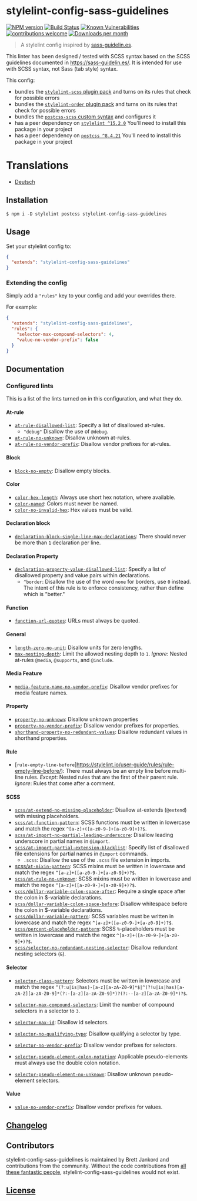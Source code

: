 # stylelint-config-sass-guidelines

[![NPM version](http://img.shields.io/npm/v/stylelint-config-sass-guidelines.svg)](https://www.npmjs.org/package/stylelint-config-sass-guidelines)
[![Build Status](https://github.com/bjankord/stylelint-config-sass-guidelines/workflows/CI/badge.svg)](https://github.com/bjankord/stylelint-config-sass-guidelines/actions?workflow=CI)
[![Known Vulnerabilities](https://snyk.io/test/github/bjankord/stylelint-config-sass-guidelines/badge.svg)](https://snyk.io//test/github/bjankord/stylelint-config-sass-guidelines)
[![contributions welcome](https://img.shields.io/badge/contributions-welcome-brightgreen.svg?style=flat)](https://github.com/bjankord/stylelint-config-sass-guidelines/blob/main/CONTRIBUTING.md)
[![Downloads per month](https://img.shields.io/npm/dm/stylelint-config-sass-guidelines.svg)](http://npmcharts.com/compare/stylelint-config-sass-guidelines)

> A stylelint config inspired by [sass-guidelin.es](https://sass-guidelin.es/).

This linter has been designed / tested with SCSS syntax based on the SCSS guidelines documented in https://sass-guidelin.es/. It is intended for use with SCSS syntax, not Sass (tab style) syntax.

This config:
- bundles the [`stylelint-scss` plugin pack](https://github.com/stylelint-scss/stylelint-scss) and turns on its rules that check for possible errors
- bundles the [`stylelint-order` plugin pack](https://github.com/hudochenkov/stylelint-order) and turns on its rules that check for possible errors
- bundles the [`postcss-scss` custom syntax](https://github.com/postcss/postcss-scss) and configures it
- has a peer dependency on [`stylelint ^15.2.0`](https://github.com/stylelint/stylelint) You'll need to install this package in your project
- has a peer dependency on [`postcss ^8.4.21`](https://github.com/postcss/postcss) You'll need to install this package in your project

# Translations

* [Deutsch](page/de.md)

## Installation

```console
$ npm i -D stylelint postcss stylelint-config-sass-guidelines
```

## Usage

Set your stylelint config to:

```json
{
  "extends": "stylelint-config-sass-guidelines"
}
```

### Extending the config

Simply add a `"rules"` key to your config and add your overrides there.

For example:


```json
{
  "extends": "stylelint-config-sass-guidelines",
  "rules": {
    "selector-max-compound-selectors": 4,
    "value-no-vendor-prefix": false
  }
}
```

## Documentation

### Configured lints

This is a list of the lints turned on in this configuration, and what they do.

#### At-rule

* [`at-rule-disallowed-list`](https://stylelint.io/user-guide/rules/at-rule-disallowed-list/): Specify a list of disallowed at-rules.
  * `"debug"` Disallow the use of `@debug`.
* [`at-rule-no-unknown`](https://stylelint.io/user-guide/rules/at-rule-no-unknown/): Disallow unknown at-rules.
* [`at-rule-no-vendor-prefix`](https://stylelint.io/user-guide/rules/at-rule-no-vendor-prefix/): Disallow vendor prefixes for at-rules.

#### Block

* [`block-no-empty`](https://stylelint.io/user-guide/rules/block-no-empty/): Disallow empty blocks.


#### Color

* [`color-hex-length`](https://stylelint.io/user-guide/rules/color-hex-length/): Always use short hex notation, where available.
* [`color-named`](https://stylelint.io/user-guide/rules/color-named/): Colors must never be named.
* [`color-no-invalid-hex`](https://stylelint.io/user-guide/rules/color-no-invalid-hex//): Hex values must be valid.

#### Declaration block

* [`declaration-block-single-line-max-declarations`](https://stylelint.io/user-guide/rules/declaration-block-single-line-max-declarations/): There should never be more than `1` declaration per line.

#### Declaration Property

* [`declaration-property-value-disallowed-list`](https://stylelint.io/user-guide/rules/declaration-property-value-disallowed-list/): Specify a list of disallowed property and value pairs within declarations.
  * `^border`: Disallow the use of the word `none` for borders, use `0` instead. The intent of this rule is to enforce consistency, rather than define which is "better."

#### Function

* [`function-url-quotes`](https://stylelint.io/user-guide/rules/function-url-quotes/): URLs must always be quoted.

#### General

* [`length-zero-no-unit`](https://stylelint.io/user-guide/rules/length-zero-no-unit/): Disallow units for zero lengths.
* [`max-nesting-depth`](https://stylelint.io/user-guide/rules/max-nesting-depth/): Limit the allowed nesting depth to `1`. _Ignore_: Nested at-rules `@media`, `@supports`, and `@include`.


#### Media Feature

* [`media-feature-name-no-vendor-prefix`](https://stylelint.io/user-guide/rules/media-feature-name-no-vendor-prefix/): Disallow vendor prefixes for media feature names.


#### Property

* [`property-no-unknown`](https://stylelint.io/user-guide/rules/property-no-unknown/): Disallow unknown properties
* [`property-no-vendor-prefix`](https://stylelint.io/user-guide/rules/property-no-vendor-prefix/): Disallow vendor prefixes for properties.
* [`shorthand-property-no-redundant-values`](https://stylelint.io/user-guide/rules/shorthand-property-no-redundant-values//): Disallow redundant values in shorthand properties.


#### Rule

* [`rule-empty-line-before`]https://stylelint.io/user-guide/rules/rule-empty-line-before/): There must always be an empty line before multi-line rules. _Except_: Nested rules that are the first of their parent rule. _Ignore_: Rules that come after a comment.

#### SCSS

* [`scss/at-extend-no-missing-placeholder`](https://github.com/kristerkari/stylelint-scss/blob/master/src/rules/at-extend-no-missing-placeholder/README.md): Disallow at-extends (`@extend`) with missing placeholders.
* [`scss/at-function-pattern`](https://github.com/kristerkari/stylelint-scss/blob/master/src/rules/at-function-pattern/README.md): SCSS functions must be written in lowercase and match the regex `^[a-z]+([a-z0-9-]+[a-z0-9]+)?$`.
* [`scss/at-import-no-partial-leading-underscore`](https://github.com/kristerkari/stylelint-scss/blob/master/src/rules/at-import-no-partial-leading-underscore/README.md): Disallow leading underscore in partial names in `@import`.
* [`scss/at-import-partial-extension-blacklist`](https://github.com/kristerkari/stylelint-scss/blob/master/src/rules/at-import-partial-extension-blacklist/README.md): Specify list of disallowed file extensions for partial names in `@import` commands.
  * `.scss`: Disallow the use of the `.scss` file extension in imports.
* [scss/`at-mixin-pattern`](https://github.com/kristerkari/stylelint-scss/blob/master/src/rules/at-mixin-pattern/README.md): SCSS mixins must be written in lowercase and match the regex `^[a-z]+([a-z0-9-]+[a-z0-9]+)?$`.
* [`scss/at-rule-no-unknown`](https://github.com/stylelint-scss/stylelint-scss/blob/master/src/rules/at-rule-no-unknown/README.md): SCSS mixins must be written in lowercase and match the regex `^[a-z]+([a-z0-9-]+[a-z0-9]+)?$`.
* [`scss/dollar-variable-colon-space-after`](https://github.com/kristerkari/stylelint-scss/blob/master/src/rules/dollar-variable-colon-space-after/README.md): Require a single space after the colon in $-variable declarations.
* [`scss/dollar-variable-colon-space-before`](https://github.com/kristerkari/stylelint-scss/blob/master/src/rules/dollar-variable-colon-space-before/README.md): Disallow whitespace before the colon in $-variable declarations.
* [`scss/dollar-variable-pattern`](https://github.com/kristerkari/stylelint-scss/blob/master/src/rules/dollar-variable-pattern/README.md): SCSS variables must be written in lowercase and match the regex `^[a-z]+([a-z0-9-]+[a-z0-9]+)?$`.
* [`scss/percent-placeholder-pattern`](https://github.com/kristerkari/stylelint-scss/blob/master/src/rules/percent-placeholder-pattern/README.md): SCSS `%`-placeholders must be written in lowercase and match the regex `^[a-z]+([a-z0-9-]+[a-z0-9]+)?$`.
* [`scss/selector-no-redundant-nesting-selector`](https://github.com/kristerkari/stylelint-scss/blob/master/src/rules/selector-no-redundant-nesting-selector/README.md): Disallow redundant nesting selectors (`&`).

#### Selector

* [`selector-class-pattern`](https://stylelint.io/user-guide/rules/selector-class-pattern/): Selectors must be written in lowercase and match the regex `^(?:u|is|has)-[a-z][a-zA-Z0-9]*$|^(?!u|is|has)[a-zA-Z][a-zA-Z0-9]*(?:-[a-z][a-zA-Z0-9]*)?(?:--[a-z][a-zA-Z0-9]*)?$`.

* [`selector-max-compound-selectors`](https://stylelint.io/user-guide/rules/selector-max-compound-selectors/): Limit the number of compound selectors in a selector to `3`.
* [`selector-max-id`](https://stylelint.io/user-guide/rules/selector-max-id/): Disallow id selectors.
* [`selector-no-qualifying-type`](https://stylelint.io/user-guide/rules/selector-no-qualifying-type/): Disallow qualifying a selector by type.
* [`selector-no-vendor-prefix`](https://stylelint.io/user-guide/rules/selector-no-vendor-prefix/): Disallow vendor prefixes for selectors.
* [`selector-pseudo-element-colon-notation`](https://stylelint.io/user-guide/rules/selector-pseudo-element-colon-notation/): Applicable pseudo-elements must always use the double colon notation.
* [`selector-pseudo-element-no-unknown`](https://stylelint.io/user-guide/rules/selector-pseudo-element-no-unknown/): Disallow unknown pseudo-element selectors.

#### Value

* [`value-no-vendor-prefix`](https://stylelint.io/user-guide/rules/value-no-vendor-prefix/): Disallow vendor prefixes for values.

## [Changelog](CHANGELOG.md)

## Contributors
stylelint-config-sass-guidelines is maintained by Brett Jankord and contributions from the community. Without the code contributions from [all these fantastic people](https://github.com/bjankord/stylelint-config-sass-guidelines/graphs/contributors), stylelint-config-sass-guidelines would not exist.

## [License](LICENSE)
